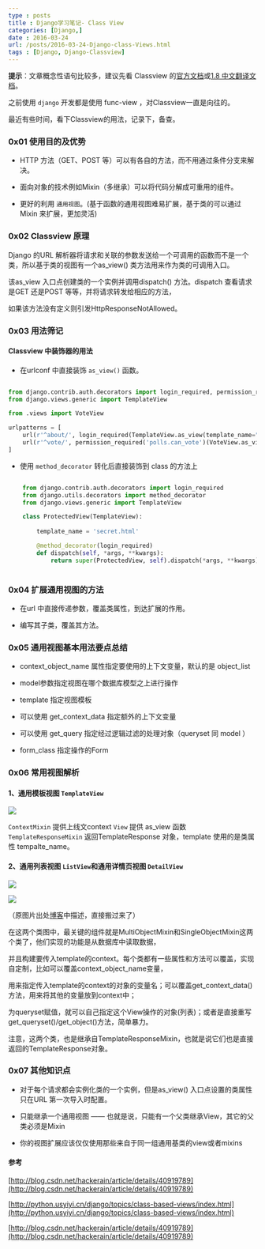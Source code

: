```yaml
---
type : posts
title : Django学习笔记- Class View
categories: [Django,] 
date : 2016-03-24
url: /posts/2016-03-24-Django-class-Views.html 
tags : [Django, Django-Classview]
---
```



**提示**：文章概念性语句比较多，建议先看 Classview 的[官方文档](https://docs.djangoproject.com/en/1.9/topics/class-based-views/)或[1.8 中文翻译文档](http://python.usyiyi.cn/django_182/topics/class-based-views/index.html)。

之前使用 `django` 开发都是使用 func-view ，对Classview一直是向往的。

最近有些时间，看下Classview的用法，记录下，备查。

<!-- more -->
### 0x01 使用目的及优势

- HTTP 方法（GET、POST 等）可以有各自的方法，而不用通过条件分支来解决。

- 面向对象的技术例如Mixin（多继承）可以将代码分解成可重用的组件。

- 更好的利用 `通用视图`。(基于函数的通用视图难易扩展，基于类的可以通过 Mixin 来扩展，更加灵活)

### 0x02 Classview 原理

Django 的URL 解析器将请求和关联的参数发送给一个可调用的函数而不是一个类，所以基于类的视图有一个as_view() 类方法用来作为类的可调用入口。

该as_view 入口点创建类的一个实例并调用dispatch() 方法。dispatch 查看请求是GET 还是POST 等等，并将请求转发给相应的方法，

如果该方法没有定义则引发HttpResponseNotAllowed。

### 0x03 用法筛记 

#### Classview 中装饰器的用法

- 在urlconf 中直接装饰 `as_view()` 函数。

```python

from django.contrib.auth.decorators import login_required, permission_required
from django.views.generic import TemplateView

from .views import VoteView

urlpatterns = [
    url(r'^about/', login_required(TemplateView.as_view(template_name="secret.html"))),
    url(r'^vote/', permission_required('polls.can_vote')(VoteView.as_view())),
]

```

- 使用 `method_decorator` 转化后直接装饰到 class 的方法上 

```python

    from django.contrib.auth.decorators import login_required
    from django.utils.decorators import method_decorator
    from django.views.generic import TemplateView

    class ProtectedView(TemplateView):
    
        template_name = 'secret.html'

        @method_decorator(login_required)
        def dispatch(self, *args, **kwargs):
            return super(ProtectedView, self).dispatch(*args, **kwargs)
            
```
  
### 0x04 扩展通用视图的方法

- 在url 中直接传递参数，覆盖类属性，到达扩展的作用。

- 编写其子类，覆盖其方法。


### 0x05 通用视图基本用法要点总结

- context_object_name 属性指定要使用的上下文变量，默认的是 object_list 

- model参数指定视图在哪个数据库模型之上进行操作

- template 指定视图模板 

- 可以使用 get_context_data 指定额外的上下文变量 

- 可以使用 get_query 指定经过逻辑过滤的处理对象（queryset 同 model ）

- form_class 指定操作的Form

 
### 0x06 常用视图解析

#### 1、通用模板视图 `TemplateView`
 
 ![][1]

`ContextMixin` 提供上线文context 
`View` 提供 as_view 函数
`TemplateResponseMixin` 返回TemplateResponse 对象，template 使用的是类属性 tempalte_name。

#### 2、通用列表视图 `ListView`和通用详情页视图 `DetailView`

![][2]


![][3]

（原图片出处[博客](http://blog.csdn.net/hackerain/article/details/40919789)中描述，直接搬过来了）

在这两个类图中，最关键的组件就是MultiObjectMixin和SingleObjectMixin这两个类了，他们实现的功能是从数据库中读取数据，

并且构建要传入template的context。每个类都有一些属性和方法可以覆盖，实现自定制，比如可以覆盖context_object_name变量，

用来指定传入template的context的对象的变量名；可以覆盖get_context_data()方法，用来将其他的变量放到context中；

为queryset赋值，就可以自己指定这个View操作的对象(列表)；或者是直接重写get_queryset()/get_object()方法，简单暴力。

注意，这两个类，也是继承自TemplateResponseMixin，也就是说它们也是直接返回的TemplateResponse对象。





### 0x07 其他知识点

- 对于每个请求都会实例化类的一个实例，但是as_view() 入口点设置的类属性只在URL 第一次导入时配置。

- 只能继承一个通用视图 —— 也就是说，只能有一个父类继承View，其它的父类必须是Mixin

- 你的视图扩展应该仅仅使用那些来自于同一组通用基类的view或者mixins


#### 参考

[http://blog.csdn.net/hackerain/article/details/40919789](http://blog.csdn.net/hackerain/article/details/40919789) 

[http://python.usyiyi.cn/django/topics/class-based-views/index.html](http://python.usyiyi.cn/django/topics/class-based-views/index.html)

[http://blog.csdn.net/hackerain/article/details/40919789](http://blog.csdn.net/hackerain/article/details/40919789)


[1]:/static/imgs/TemplateView.png
[2]:/static/imgs/ListView.png
[3]:/static/imgs/DetailView.png
